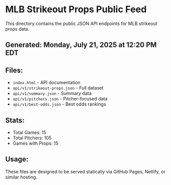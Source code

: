 # MLB Strikeout Props Public Feed

This directory contains the public JSON API endpoints for MLB strikeout props data.

## Generated: Monday, July 21, 2025 at 12:20 PM EDT

## Files:
- `index.html` - API documentation
- `api/v1/strikeout-props.json` - Full dataset
- `api/v1/summary.json` - Summary data
- `api/v1/pitchers.json` - Pitcher-focused data  
- `api/v1/best-odds.json` - Best odds rankings

## Stats:
- Total Games: 15
- Total Pitchers: 105
- Games with Props: 15

## Usage:
These files are designed to be served statically via GitHub Pages, Netlify, or similar hosting.
